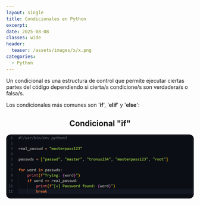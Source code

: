 ```yaml
---
layout: single
title: Condicionales en Python
excerpt: 
date: 2025-08-08
classes: wide
header:
  teaser: /assets/images/x/x.png
categories:
  - Python
---
```


Un condicional es una estructura de control que permite ejecutar ciertas partes del código dependiendo si cierta/s condicione/s son verdadera/s o falsa/s. 

Los condicionales más comunes son '**if**', '**elif**' y '**else**': 

<h2 align="center"><strong>Condicional "if"</strong></h2>

<p align="center">
  <img src="/assets/images/python/18.png" style="border-radius: 12px;">
</p>

